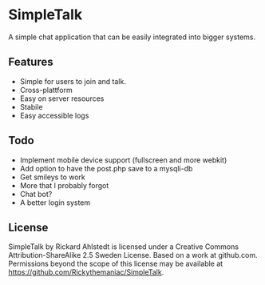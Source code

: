 SimpleTalk
========
A simple chat application that can be easily integrated into bigger systems.

Features
--------
- Simple for users to join and talk.
- Cross-plattform
- Easy on server resources
- Stabile
- Easy accessible logs

Todo
----
- Implement mobile device support (fullscreen and more webkit)
- Add option to have the post.php save to a mysqli-db
- Get smileys to work
- More that I probably forgot
- Chat bot?
- A better login system

License
-------
SimpleTalk by Rickard Ahlstedt is licensed under a Creative Commons Attribution-ShareAlike 2.5 Sweden License.
Based on a work at github.com.
Permissions beyond the scope of this license may be available at https://github.com/Rickythemaniac/SimpleTalk.